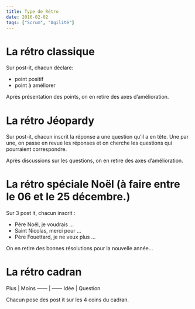 ```yaml
---
title: Type de Rétro
date: 2016-02-02
tags: ["Scrum", "Agilité"]
---
```

# La rétro classique

Sur post-it, chacun déclare:
- point positif
- point à améliorer

Après présentation des points, on en retire des axes d’amélioration.


# La rétro Jéopardy

Sur post-it, chacun inscrit la réponse a une question qu’il a en tête.
Une par une, on passe en revue les réponses et on cherche les questions qui pourraient correspondre.

Après discussions sur les questions, on en retire des axes d’amélioration.


# La rétro spéciale Noël (à faire entre le 06 et le 25 décembre.)

Sur 3 post it, chacun inscrit :
- Père Noël, je voudrais …
- Saint Nicolas, merci pour …
- Père Fouettard, je ne veux plus …

On en retire des bonnes résolutions pour la nouvelle année…


# La rétro cadran

Plus | Moins
——  | ——
Idée | Question

Chacun pose des post it sur les 4 coins du cadran.
